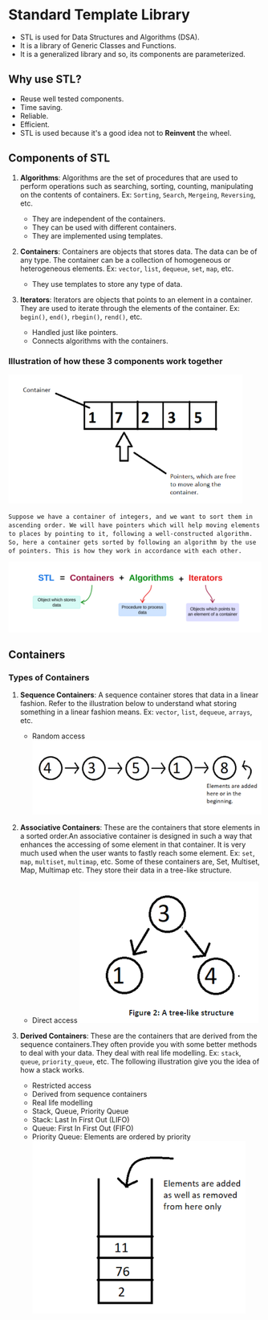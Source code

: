 # Standard Template Library

- STL is used for Data Structures and Algorithms (DSA).
- It is a library of Generic Classes and Functions.
- It is a generalized library and so, its components are parameterized.

## Why use STL?

- Reuse well tested components.
- Time saving.
- Reliable.
- Efficient.
- STL is used because it's a good idea not to **Reinvent** the wheel.

## Components of STL

1. **Algorithms**: Algorithms are the set of procedures that are used to perform operations such as searching, sorting, counting, manipulating on the contents of containers. Ex: `Sorting`, `Search`, `Mergeing`, `Reversing`, etc.
    - They are independent of the containers.
    - They can be used with different containers.
    - They are implemented using templates.

2. **Containers**: Containers are objects that stores data. The data can be of any type. The container can be a collection of homogeneous or heterogeneous elements. Ex: `vector`, `list`, `dequeue`, `set`, `map`, etc.
    - They use templates to store any type of data.

3. **Iterators**: Iterators are objects that points to an element in a container. They are used to iterate through the elements of the container. Ex: `begin()`, `end()`, `rbegin()`, `rend()`, etc.
    - Handled just like pointers.
    - Connects algorithms with the containers.

### Illustration of how these 3 components work together

![STL Example](https://github.com/Tayeb-Ahmed-TAS/Images/blob/9ae5d928b40d66c52edee527935c756a3e2e7467/STL%20EXAMPLE.png)

`Suppose we have a container of integers, and we want to sort them in ascending order. We will have pointers which will help moving elements to places by pointing to it, following a well-constructed algorithm. So, here a container gets sorted by following an algorithm by the use of pointers. This is how they work in accordance with each other.`

![STL Example 2](https://github.com/Tayeb-Ahmed-TAS/Images/blob/ca8e2112c9009b3e89bf3163d1c37358dbe63216/stl_diagram_2.png)

## Containers

### Types of Containers

1. **Sequence Containers**: A sequence container stores that data in a linear fashion. Refer to the illustration below to understand what storing something in a linear fashion means. Ex: `vector`, `list`, `dequeue`, `arrays`, etc.
    - Random access
![Sequence Containers](https://github.com/Tayeb-Ahmed-TAS/Images/blob/c71c8b5241affb39b9524078d79e88a5075a7bd1/sequence.png)

2. **Associative Containers**: These are the containers that store elements in a sorted order.An associative container is designed in such a way that enhances the accessing of some element in that container. It is very much used when the user wants to fastly reach some element. Ex: `set`, `map`, `multiset`, `multimap`, etc. Some of these containers are, Set, Multiset, Map, Multimap etc.  They store their data in a tree-like structure.
    - Direct access
![Associative Containers](https://github.com/Tayeb-Ahmed-TAS/Images/blob/c71c8b5241affb39b9524078d79e88a5075a7bd1/associative.png)

3. **Derived Containers**: These are the containers that are derived from the sequence containers.They often provide you with some better methods to deal with your data. They deal with real life modelling. Ex: `stack`, `queue`, `priority_queue`, etc. The following illustration give you the idea of how a stack works.
    - Restricted access
    - Derived from sequence containers
    - Real life modelling
    - Stack, Queue, Priority Queue
    - Stack: Last In First Out (LIFO)
    - Queue: First In First Out (FIFO)
    - Priority Queue: Elements are ordered by priority
![Derived Containers](https://github.com/Tayeb-Ahmed-TAS/Images/blob/c71c8b5241affb39b9524078d79e88a5075a7bd1/derived.png)
